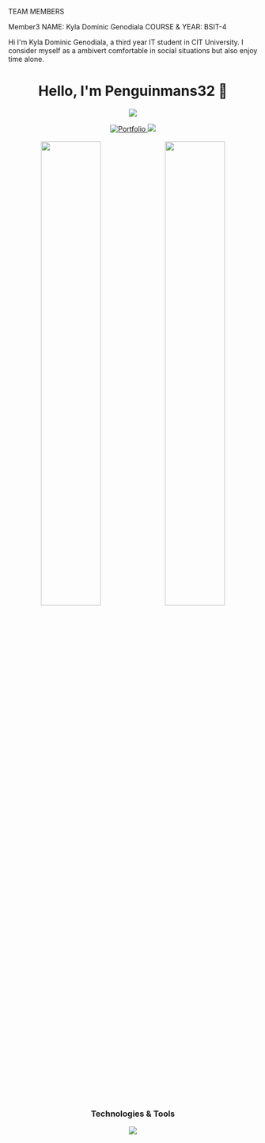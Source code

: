 TEAM MEMBERS

Member3
NAME: Kyla Dominic Genodiala
COURSE & YEAR: BSIT-4

Hi I'm Kyla Dominic Genodiala, a third year IT student in CIT University. I consider myself as a ambivert comfortable in social situations but also enjoy time alone. 

<h1 align="center">Hello, I'm Penguinmans32 🐧</h1>

<p align="center">
  <a href="https://github.com/Penguinmans32">
    <img src="https://readme-typing-svg.herokuapp.com?font=Inter&size=24&duration=3000&pause=1000&color=00FFB9&center=true&vCenter=true&width=435&lines=Why+are+you+here%3F+%F0%9F%90%A7;Penguin" />
  </a>
</p>

<div align="center">
  <a href="https://penguinman.me/" target="_blank">
    <img src="https://img.shields.io/badge/Portfolio-00C7B7?style=for-the-badge&logo=netlify&logoColor=white" alt="Portfolio" />
  </a>
  <img src="https://custom-icon-badges.demolab.com/github/followers/Penguinmans32?style=for-the-badge&logo=person-add&label=Followers&logoColor=white"/>
</div>

<br>

<div align="center">
  <img width="49%" src="https://github-readme-stats.vercel.app/api?username=Penguinmans32&show_icons=true&theme=dark&hide_border=true&bg_color=0D1117&title_color=00ffff&icon_color=00ffff&text_color=C9D1D9" />
  <img width="49%" src="https://github-readme-streak-stats.herokuapp.com/?user=Penguinmans32&theme=dark&hide_border=true&background=0D1117&ring=00ffff&fire=00ffff&currStreakLabel=00ffff" />
</div>

<br>

<h3 align="center">Technologies & Tools</h3>
<div align="center">
  <img src="https://skillicons.dev/icons?i=js,react,python,java,html,css,git&theme=dark" />
</div>
